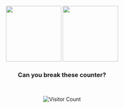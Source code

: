 <div align="center">

<br/>
<img height="150px" src="https://github-readme-stats.vercel.app/api/top-langs/?username=anuraghazra&layout=compact&theme=dracula&private=true">
<img height="150px" src="https://github-readme-stats.vercel.app/api?username=Charles-repo&show_icons=true&theme=dracula&count_private=true&private=true">
<br/>

### Can you break these counter?

<br />

![Visitor Count](https://profile-counter.glitch.me/Charles-repo/count.svg)

</div>
